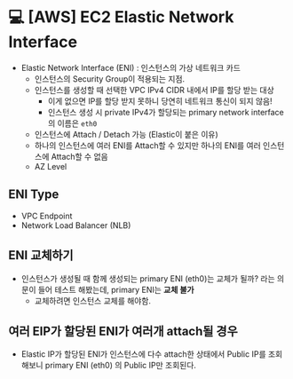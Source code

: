 💻 [AWS] EC2 Elastic Network Interface
======================================

* Elastic Network Interface (ENI) : 인스턴스의 가상 네트워크 카드
    * 인스턴스의 Security Group이 적용되는 지점.
    * 인스턴스를 생성할 때 선택한 VPC IPv4 CIDR 내에서 IP를 할당 받는 대상
        * 이게 없으면 IP를 할당 받지 못하니 당연히 네트워크 통신이 되지 않음!
        * 인스턴스 생성 시 private IPv4가 할당되는 primary network interface의 이름은 `eth0`
    * 인스턴스에 Attach / Detach 가능 (Elastic이 붙은 이유)
    * 하나의 인스턴스에 여러 ENI를 Attach할 수 있지만 하나의 ENI를 여러 인스턴스에 Attach할 수 없음
    * AZ Level    

## ENI Type
* VPC Endpoint
* Network Load Balancer (NLB)

## ENI 교체하기
* 인스턴스가 생성될 때 함께 생성되는 primary ENI (eth0)는 교체가 될까? 라는 의문이 들어 테스트 해봤는데, primary ENI는 **교체 불가**
    * 교체하려면 인스턴스 교체를 해야함.

## 여러 EIP가 할당된 ENI가 여러개 attach될 경우
* Elastic IP가 할당된 ENI가 인스턴스에 다수 attach한 상태에서 Public IP를 조회해보니 primary ENI (eth0) 의 Public IP만 조회된다.
